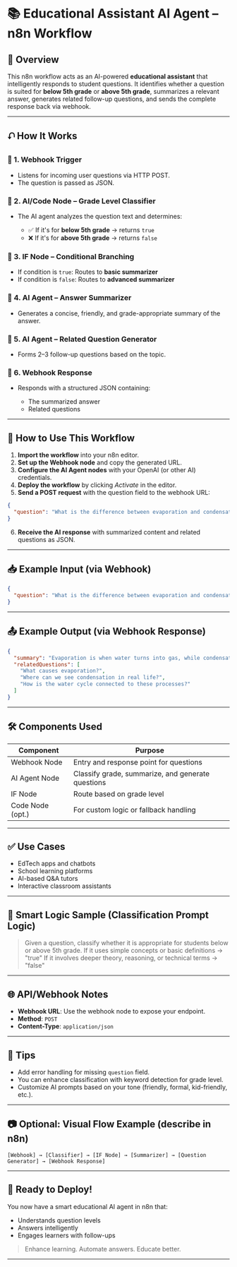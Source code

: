 # 📚 Educational Assistant AI Agent – n8n Workflow

## 🧠 Overview

This n8n workflow acts as an AI-powered **educational assistant** that intelligently responds to student questions. It identifies whether a question is suited for **below 5th grade** or **above 5th grade**, summarizes a relevant answer, generates related follow-up questions, and sends the complete response back via webhook.

---

## ⮏ How It Works

### 🔹 1. Webhook Trigger

* Listens for incoming user questions via HTTP POST.
* The question is passed as JSON.

### 🔹 2. AI/Code Node – Grade Level Classifier

* The AI agent analyzes the question text and determines:

  * ✅ If it's for **below 5th grade** → returns `true`
  * ❌ If it's for **above 5th grade** → returns `false`

### 🔹 3. IF Node – Conditional Branching

* If condition is `true`: Routes to **basic summarizer**
* If condition is `false`: Routes to **advanced summarizer**

### 🔹 4. AI Agent – Answer Summarizer

* Generates a concise, friendly, and grade-appropriate summary of the answer.

### 🔹 5. AI Agent – Related Question Generator

* Forms 2–3 follow-up questions based on the topic.

### 🔹 6. Webhook Response

* Responds with a structured JSON containing:

  * The summarized answer
  * Related questions

---

## 📕 How to Use This Workflow

1. **Import the workflow** into your n8n editor.
2. **Set up the Webhook node** and copy the generated URL.
3. **Configure the AI Agent nodes** with your OpenAI (or other AI) credentials.
4. **Deploy the workflow** by clicking *Activate* in the editor.
5. **Send a POST request** with the question field to the webhook URL:

```json
{
  "question": "What is the difference between evaporation and condensation?"
}
```

6. **Receive the AI response** with summarized content and related questions as JSON.

---

## 📥 Example Input (via Webhook)

```json
{
  "question": "What is the difference between evaporation and condensation?"
}
```

---

## 📤 Example Output (via Webhook Response)

```json
{
  "summary": "Evaporation is when water turns into gas, while condensation is when gas turns back into water.",
  "relatedQuestions": [
    "What causes evaporation?",
    "Where can we see condensation in real life?",
    "How is the water cycle connected to these processes?"
  ]
}
```

---

## 🛠️ Components Used

| Component        | Purpose                                           |
| ---------------- | ------------------------------------------------- |
| Webhook Node     | Entry and response point for questions            |
| AI Agent Node    | Classify grade, summarize, and generate questions |
| IF Node          | Route based on grade level                        |
| Code Node (opt.) | For custom logic or fallback handling             |

---

## ✅ Use Cases

* EdTech apps and chatbots
* School learning platforms
* AI-based Q\&A tutors
* Interactive classroom assistants

---

## 🧠 Smart Logic Sample (Classification Prompt Logic)

> Given a question, classify whether it is appropriate for students below or above 5th grade.
> If it uses simple concepts or basic definitions → "true"
> If it involves deeper theory, reasoning, or technical terms → "false"

---

## 🌐 API/Webhook Notes

* **Webhook URL**: Use the webhook node to expose your endpoint.
* **Method**: `POST`
* **Content-Type**: `application/json`

---

## 📌 Tips

* Add error handling for missing `question` field.
* You can enhance classification with keyword detection for grade level.
* Customize AI prompts based on your tone (friendly, formal, kid-friendly, etc.).

---

## 📷 Optional: Visual Flow Example (describe in n8n)

```
[Webhook] → [Classifier] → [IF Node] → [Summarizer] → [Question Generator] → [Webhook Response]
```

---

## 🚀 Ready to Deploy!

You now have a smart educational AI agent in n8n that:

* Understands question levels
* Answers intelligently
* Engages learners with follow-ups

> Enhance learning. Automate answers. Educate better.

---

